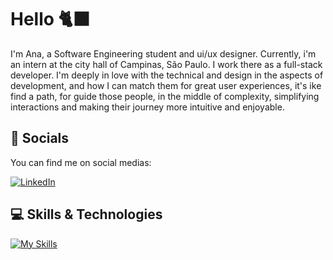 # Hello 🐈‍⬛
I'm Ana, a Software Engineering student and ui/ux designer. Currently, i'm an intern at the city hall of Campinas, São Paulo. 
I work there as a full-stack developer. I'm deeply in love with the technical and design in the aspects of development, and how I can match them for great user experiences, it's ike find a path, for guide those people, in the middle of complexity, simplifying interactions and making their journey more intuitive and enjoyable.

## 🛜 Socials
You can find me on social medias:

[![LinkedIn](https://img.shields.io/badge/LinkedIn-0077B5?style=for-the-badge&logo=linkedin&logoColor=white)](https://www.linkedin.com/in/ana-carolina-morelli-chaves-8959a0228/)


## 💻 Skills & Technologies
[![My Skills](https://skillicons.dev/icons?i=react,nodejs,prisma,androidstudio,ps,java,kotlin,mysql,php,py,ai,figma,c)](https://skillicons.dev)
